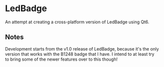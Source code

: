 # LedBadge
An attempt at creating a cross-platform version of LedBadge using Qt6.

## Notes
Development starts from the v1.0 release of LedBadge, because it's the only version that works with the B1248 badge that I have.
I intend to at least try to bring some of the newer features over to this though!